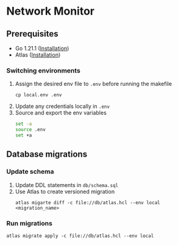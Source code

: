 # Network Monitor

## Prerequisites

- Go 1.21.1 ([Installation](https://go.dev/doc/install))
- Atlas ([Installation](https://atlasgo.io/getting-started/))

### Switching environments

1. Assign the desired env file to `.env` before running the makefile
   ```shell
   cp local.env .env
   ```
2. Update any credentials locally in `.env`
3. Source and export the env variables
   ``` bash
   set -a
   source .env
   set +a
   ```

## Database migrations

### Update schema

1. Update DDL statements in `db/schema.sql`
2. Use Atlas to create versioned migration
    ```shell
    atlas migarte diff -c file://db/atlas.hcl --env local <migration_name>
    ```

### Run migrations

```shell
atlas migrate apply -c file://db/atlas.hcl --env local
```